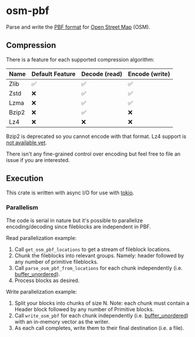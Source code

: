 # osm-pbf

Parse and write the [PBF format](https://wiki.openstreetmap.org/wiki/PBF_Format) for [Open Street Map](https://www.openstreetmap.org/#map=13/47.4475/-122.3084) (OSM).

## Compression

There is a feature for each supported compression algorithm:

Name|Default Feature|Decode (read)|Encode (write)
---|---|---|---
Zlib|✅|✅|✅
Zstd|❌|✅|✅
Lzma|❌|✅|✅
Bzip2|❌|✅|❌
Lz4|❌|❌|❌

Bzip2 is deprecated so you cannot encode with that format.
Lz4 support is [not available yet](https://github.com/Nemo157/async-compression/issues/12).

There isn't any fine-grained control over encoding but feel free to file an issue if you are interested.

## Execution

This crate is written with async I/O for use with [tokio](https://tokio.rs/).

### Parallelism

The code is serial in nature but it's possible to parallelize encoding/decoding since fileblocks are independent in PBF.

Read parallelization example:

1. Call `get_osm_pbf_locations` to get a stream of fileblock locations.
1. Chunk the fileblocks into relevant groups. Namely: header followed by any number of primitive fileblocks.
1. Call `parse_osm_pbf_from_locations` for each chunk independently (i.e. [buffer_unordered](https://docs.rs/futures/latest/futures/stream/trait.StreamExt.html#method.buffer_unordered)).
1. Process blocks as desired.

Write parallelization example:

1. Split your blocks into chunks of size N. Note: each chunk must contain a Header block followed by any number of Primitive blocks.
1. Call `write_osm_pbf` for each chunk independently (i.e. [buffer_unordered](https://docs.rs/futures/latest/futures/stream/trait.StreamExt.html#method.buffer_unordered)) with an in-memory vector as the writer.
1. As each call completes, write them to their final destination (i.e. a file).
